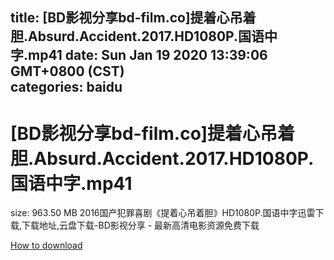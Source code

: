 
title: [BD影视分享bd-film.co]提着心吊着胆.Absurd.Accident.2017.HD1080P.国语中字.mp41
date: Sun Jan 19 2020 13:39:06 GMT+0800 (CST)    
categories: baidu
---

# [BD影视分享bd-film.co]提着心吊着胆.Absurd.Accident.2017.HD1080P.国语中字.mp41
size: 963.50 MB
 2016国产犯罪喜剧《提着心吊着胆》HD1080P.国语中字迅雷下载,下载地址,云盘下载-BD影视分享 - 最新高清电影资源免费下载
 

[How to download](https://bpcam.bemobtrk.com/go/2ceec3aa-1ca2-46d6-b9ff-aaa5c184517c?jno=224)